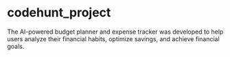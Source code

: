 # codehunt_project
The AI-powered budget planner and expense tracker was developed to help users analyze their financial habits, optimize savings, and achieve financial goals.

